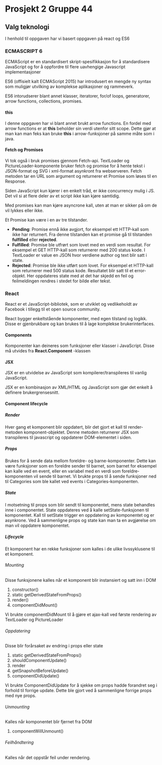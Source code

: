 # Prosjekt 2 Gruppe 44

## Valg teknologi
I henhold til oppgaven har vi basert oppgaven på react og ES6

### ECMASCRIPT 6
ECMAScript er en standardisert skript-spesifikkasjon for å standardisere JavaScript og for å oppfordre til flere uavhengige Javascript implementasjoner

ES6 (offisielt kalt ECMAScript 2015) har introdusert en mengde ny syntax som muligjør utvilking av komplekse aplikasjoner og rammeverk.

ES6 intorudserer blant annet klasser, iteratorer, for/of loops, generatorer, arrow functions, collections, promises.

#### this
I denne oppgaven har vi blant annet brukt arrow functions.
En fordel med arrow functions er at **this** beholder sin verdi utenfor sitt scope. Dette gjør at man kan man feks kan bruke **this** i arrow-funksjoner på samme måte som i java.

#### Fetch og Promises
Vi tok også i bruk promises gjennom Fetch-api. 
TextLoader og PictureLoader-komponente bruker fetch og promise for å hente tekst i JSON-format og SVG i xml-format asynkront fra webserveren.
Fetch metoden tar en URL som argument og returnerer et Promise som løses til en Response. 

Siden JavaScript kun kjører i en enkelt tråd, er ikke concurrency mulig i JS. Det vil si at flere deler av et script ikke kan kjøre samtidig. 

Med promises kan man kjøre asyncrone kall, uten at man er sikker på om de vil lykkes eller ikke.

Et Promise kan være i en av tre tilstander.

* **Pending**: Promise ennå ikke avgjort, for eksempel ett HTTP-kall som ikke har returnert. Fra denne tilstanden kan et promise gå til tilstanden **fulfilled** eller **rejected**.
* **Fulfilled**: Promise ble utfrørt som lovet med en verdi som resultat. For eksempel et GET HTTP-kall som returnerer med 200 status kode. I TextLoader er value en JSON hvor verdiene author og text blir satt i state.
* **Rejected**: Promise ble ikke utført som lovet. For eksempel et HTTP-kall som returnerer med 500 status kode. Resultatet blir satt til et error-objekt. Her oppdateres state med at det har skjedd en feil og feilmeldingen rendres i stedet for bilde eller tekst.

### React
React er et JavaScript-bibliotek, som er utviklet og vedlikeholdt av Facebook i tillegg til et open source community.

React bygger enkeltstående komponenter, med egen tilstand og logikk. Disse er gjenbrukbare og kan brukes til å lage komplekse brukerinterfaces.

#### Components
Komponenter kan deineres som funksjoner eller klasser i JavaScript. Disse må utvides fra **React.Component** -klassen

#### JSX
JSX er en utvidelse av JavaScript som kompilerer/transpileres til vanlig JavaScript.

JSX er en kombinasjon av XML/HTML og JavaScript som gjør det enkelt å definere brukergrensesnitt.

#### Component lifecycle
##### Render
Hver gang et komponent blir oppdatert, blir det gjort et kall til render-metoden komponent-objektet. Denne metoden returnerer JSX som transpileres til javascript og oppdaterer DOM-elementet i siden.

##### Props
Brukes for å sende data mellom foreldre- og barne-komponenter. Dette kan være funksjoner som en foreldre sender til barnet, som barnet for eksempel kan kalle ved en event, eller en variabel med en verdi som foreldre-komponenten vil sende til barnet. Vi brukte props til å sende funksjoner ned til Categories som ble kallet ved events i Categories-komponenten.

##### State
I motsetning til props som blir sendt til komponentet, mens state behandles inne i componentet.
State oppdateres ved å kalle setState-funksjonen til komponentet. Kall til setState trigger en oppdatering av komponentet og er asynkrone. Ved å sammenligne props og state kan man ta en avgjørelse om man vil oppdatere komponentet.

##### Lifecycle
Et komponent har en rekke funksjoner som kalles i de ulike livssyklusene til et komponent.

###### Mounting
Disse funksjonene kalles når et komponent blir instansiert og satt inn i DOM
1. constructor()
2. static getDerivedStateFromProps()
3. render()
4. componentDidMount()

Vi brukte componentDidMount til å gjøre et ajax-kall ved første rendering av TextLoader og PictureLoader

###### Oppdatering
Disse blir forårsaket av endring i props eller state
1. static getDerivedStateFromProps()
2. shouldComponentUpdate()
3. render
4. getSnapshotBeforeUpdate()
5. componentDidUpdate()

Vi brukte ComponentDidUpdate for å sjekke om props hadde forandret seg i forhold til forrige update. Dette ble gjort ved å sammenligne forrige props med nye props.

###### Unmounting
Kalles når komponentet blir fjernet fra DOM
1. componentWillUnmount()

###### Feilhåndtering
Kalles når det oppstår feil under rendering.
